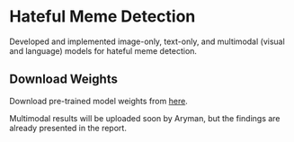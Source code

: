# Hateful Meme Detection

Developed and implemented image-only, text-only, and multimodal (visual and language) models for hateful meme detection.

## Download Weights
Download pre-trained model weights from [here](https://drive.google.com/drive/folders/1dbtOaE0teK4F4-NXblrdWPHbzewlC9Wf?usp=sharing).

Multimodal results will be uploaded soon by Aryman, but the findings are already presented in the report.

 
 
